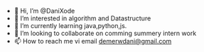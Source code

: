 - 👋 Hi, I’m @DaniXode
- 👀 I’m interested in algorithm and Datastructure
- 🌱 I’m currently learning java,python,js.
- 💞️ I’m looking to collaborate on comming summery intern work
- 📫 How to reach me vi email demerwdani@gmail.com 
<!---
DaniXode/DaniXode is a ✨ special ✨ repository because its `README.md` (this file) appears on your GitHub profile.
You can click the Preview link to take a look at your changes.
--->
